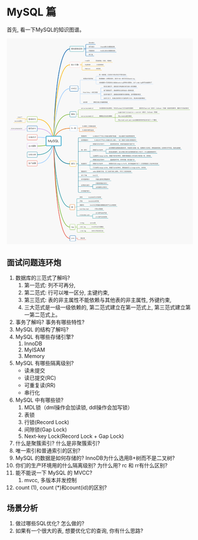 # MySQL 篇

首先, 看一下MySQL的知识图谱。

![mysql](../db/mysql/img/mysql.jpg)

## 面试问题连环炮

1. 数据库的三范式了解吗? 
   1. 第一范式: 列不可再分, 
   2. 第二范式: 行可以唯一区分, 主键约束, 
   3. 第三范式: 表的非主属性不能依赖与其他表的非主属性, 外键约束, 
   4. 三大范式是一级一级依赖的, 第二范式建立在第一范式上, 第三范式建立第一第二范式上。 
2. 事务了解吗? 事务有哪些特性? 
3. MySQL 的结构了解吗? 
4. MySQL 有哪些存储引擎? 
   1. InnoDB
   2. MyISAM
   3. Memory
5. MySQL 有哪些隔离级别? 
   - 读未提交
   - 读已提交(RC)
   - 可重复读(RR)
   - 串行化
6. MySQL 中有哪些锁? 
   1. MDL锁（dml操作会加读锁, ddl操作会加写锁）
   2. 表锁
   3. 行锁(Record Lock)
   4. 间隙锁(Gap Lock)
   5. Next-key Lock(Record Lock + Gap Lock)
7. 什么是聚簇索引? 什么是非聚簇索引? 
8. 唯一索引和普通索引的区别? 
9. MySQL 的数据是如何存储的? InnoDB为什么选用B+树而不是二叉树? 
10. 你们的生产环境用的什么隔离级别? 为什么用? rc 和 rr有什么区别? 
11. 能不能说一下 MySQL 的 MVCC? 
    1. mvcc, 多版本并发控制
12. count (1), count (*)和count(id)的区别? 

## 场景分析

1. 做过哪些SQL优化? 怎么做的? 
2. 如果有一个很大的表, 想要优化它的查询, 你有什么思路? 